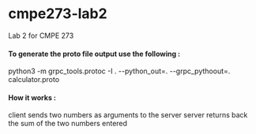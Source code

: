 # cmpe273-lab2
Lab 2 for CMPE 273

#### To generate the proto file output use the following :
python3 -m grpc_tools.protoc -I . --python_out=. --grpc_pythoout=. calculator.proto

#### How it works :
client sends two numbers as arguments to the server
server returns back the sum of the two numbers entered
